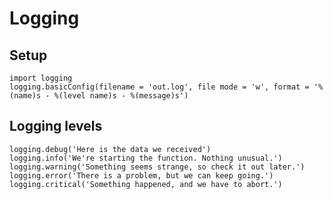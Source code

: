 # Logging

## Setup
    import logging
    logging.basicConfig(filename = 'out.log', file mode = 'w', format = '%(name)s - %(level name)s - %(message)s')

## Logging levels
    logging.debug('Here is the data we received')
    logging.info('We're starting the function. Nothing unusual.')
    logging.warning('Something seems strange, so check it out later.')
    logging.error('There is a problem, but we can keep going.')
    logging.critical('Something happened, and we have to abort.')
